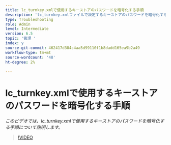 ```yaml
---
title: lc_turnkey.xmlで使用するキーストアのパスワードを暗号化する手順
description: 'lc_turnkey.xmlファイルで設定するキーストアのパスワードを暗号化する '
type: Troubleshooting
role: Admin
level: Intermediate
version: 6.5
topic: '管理 '
index: y
source-git-commit: 462417d384c4aa5d99110f1b8dadd165ea9b2a49
workflow-type: tm+mt
source-wordcount: '48'
ht-degree: 2%

---
```



# lc_turnkey.xmlで使用するキーストアのパスワードを暗号化する手順

*このビデオでは、lc_turnkey.xmlで使用するキーストアのパスワードを暗号化する手順について説明します。*

>[!VIDEO](https://video.tv.adobe.com/v/335538?quality=9&learn=on)

